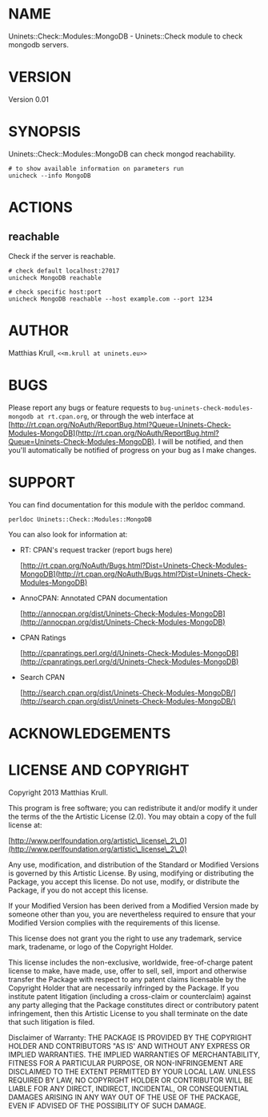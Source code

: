 # NAME

Uninets::Check::Modules::MongoDB - Uninets::Check module to check mongodb servers.

# VERSION

Version 0.01

# SYNOPSIS

Uninets::Check::Modules::MongoDB can check mongod reachability.

	# to show available information on parameters run
	unicheck --info MongoDB

# ACTIONS

## reachable

Check if the server is reachable.

	# check default localhost:27017
	unicheck MongoDB reachable

	# check specific host:port
	unicheck MongoDB reachable --host example.com --port 1234

# AUTHOR

Matthias Krull, `<<m.krull at uninets.eu>>`

# BUGS

Please report any bugs or feature requests to `bug-uninets-check-modules-mongodb at rt.cpan.org`, or through
the web interface at [http://rt.cpan.org/NoAuth/ReportBug.html?Queue=Uninets-Check-Modules-MongoDB](http://rt.cpan.org/NoAuth/ReportBug.html?Queue=Uninets-Check-Modules-MongoDB).  I will be notified, and then you'll
automatically be notified of progress on your bug as I make changes.







# SUPPORT

You can find documentation for this module with the perldoc command.

    perldoc Uninets::Check::Modules::MongoDB



You can also look for information at:

- RT: CPAN's request tracker (report bugs here)

    [http://rt.cpan.org/NoAuth/Bugs.html?Dist=Uninets-Check-Modules-MongoDB](http://rt.cpan.org/NoAuth/Bugs.html?Dist=Uninets-Check-Modules-MongoDB)

- AnnoCPAN: Annotated CPAN documentation

    [http://annocpan.org/dist/Uninets-Check-Modules-MongoDB](http://annocpan.org/dist/Uninets-Check-Modules-MongoDB)

- CPAN Ratings

    [http://cpanratings.perl.org/d/Uninets-Check-Modules-MongoDB](http://cpanratings.perl.org/d/Uninets-Check-Modules-MongoDB)

- Search CPAN

    [http://search.cpan.org/dist/Uninets-Check-Modules-MongoDB/](http://search.cpan.org/dist/Uninets-Check-Modules-MongoDB/)



# ACKNOWLEDGEMENTS



# LICENSE AND COPYRIGHT

Copyright 2013 Matthias Krull.

This program is free software; you can redistribute it and/or modify it
under the terms of the the Artistic License (2.0). You may obtain a
copy of the full license at:

[http://www.perlfoundation.org/artistic\_license\_2\_0](http://www.perlfoundation.org/artistic\_license\_2\_0)

Any use, modification, and distribution of the Standard or Modified
Versions is governed by this Artistic License. By using, modifying or
distributing the Package, you accept this license. Do not use, modify,
or distribute the Package, if you do not accept this license.

If your Modified Version has been derived from a Modified Version made
by someone other than you, you are nevertheless required to ensure that
your Modified Version complies with the requirements of this license.

This license does not grant you the right to use any trademark, service
mark, tradename, or logo of the Copyright Holder.

This license includes the non-exclusive, worldwide, free-of-charge
patent license to make, have made, use, offer to sell, sell, import and
otherwise transfer the Package with respect to any patent claims
licensable by the Copyright Holder that are necessarily infringed by the
Package. If you institute patent litigation (including a cross-claim or
counterclaim) against any party alleging that the Package constitutes
direct or contributory patent infringement, then this Artistic License
to you shall terminate on the date that such litigation is filed.

Disclaimer of Warranty: THE PACKAGE IS PROVIDED BY THE COPYRIGHT HOLDER
AND CONTRIBUTORS "AS IS' AND WITHOUT ANY EXPRESS OR IMPLIED WARRANTIES.
THE IMPLIED WARRANTIES OF MERCHANTABILITY, FITNESS FOR A PARTICULAR
PURPOSE, OR NON-INFRINGEMENT ARE DISCLAIMED TO THE EXTENT PERMITTED BY
YOUR LOCAL LAW. UNLESS REQUIRED BY LAW, NO COPYRIGHT HOLDER OR
CONTRIBUTOR WILL BE LIABLE FOR ANY DIRECT, INDIRECT, INCIDENTAL, OR
CONSEQUENTIAL DAMAGES ARISING IN ANY WAY OUT OF THE USE OF THE PACKAGE,
EVEN IF ADVISED OF THE POSSIBILITY OF SUCH DAMAGE.


